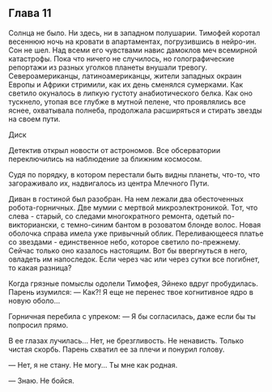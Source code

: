 ## Глава 11
Солнца не было. Ни здесь, ни в западном полушарии. Тимофей коротал весеннюю ночь на кровати в апартаментах, погрузившись в нейро-ин. Сон не шел. Над всеми его чувствами навис дамоклов меч всемирной катастрофы. Пока что ничего не случилось, но голографические репортажи из разных уголков планеты внушали тревогу. Североамериканцы, латиноамериканцы, жители западных окраин Европы и Африки стримили, как их день сменялся сумерками. Как светило окуналось в липкую густоту анабиотического белка. Как оно тускнело, утопая все глубже в мутной пелене, что проявлялись все яснее, охватывала полнеба, продолжала расширяться и стирать звезды на своем пути.

Диск


Детектив открыл новости от астрономов. Все обсерватории переключились на наблюдение за ближним космосом.

Судя по порядку, в котором перестали быть видны планеты, что-то, что загораживало их, надвигалось из центра Млечного Пути.


Диван в гостиной был разобран. На нем лежали два обесточенных робота-горничных. Две мумии с мертвой микроэлектроникой. Тот, что слева - старый, со следами многократного ремонта, одетый по-викториански, с темно-синим бантом в розоватом блонде волос. Новая оболочка справа имела уже привычный облик. Переливающееся платье со звездами - единственное небо, которое светило по-прежнему. Сейчас только оно казалось настоящим. Вот бы ввергнуться в него, овладеть им напоследок. Если через час или через сутки все погибнет, то какая разница?

Когда грязные помыслы одолели Тимофея, Эйнеко вдруг пробудилась. 
Парень изумился:
— Как?! Я еще не перенес твое когнитивное ядро в новую оболо...

Горничная перебила с упреком:
— Я бы согласилась, даже если бы ты попросил прямо.

В ее глазах лучилась... Нет, не брезгливость. Не ненависть. Только чистая скорбь. 
Парень схватил ее за плечи и понурил голову.

— Нет, я не стану. Не могу... Ты мне как родная.

— Знаю. Не бойся.
